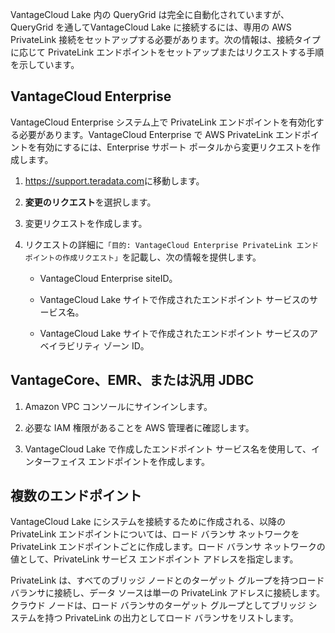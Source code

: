 VantageCloud Lake 内の QueryGrid は完全に自動化されていますが、QueryGrid を通してVantageCloud Lake に接続するには、専用の AWS PrivateLink 接続をセットアップする必要があります。次の情報は、接続タイプに応じて PrivateLink エンドポイントをセットアップまたはリクエストする手順を示しています。

VantageCloud Enterprise
-----------------------

VantageCloud Enterprise システム上で PrivateLink エンドポイントを有効化する必要があります。VantageCloud Enterprise で AWS PrivateLink エンドポイントを有効にするには、Enterprise サポート ポータルから変更リクエストを作成します。

1.  <https://support.teradata.com>に移動します。

2.  **変更のリクエスト**を選択します。

3.  変更リクエストを作成します。

4.  リクエストの詳細に`「目的: VantageCloud Enterprise PrivateLink エンドポイントの作成リクエスト」`を記載し、次の情報を提供します。

    -   VantageCloud Enterprise siteID。

    -   VantageCloud Lake サイトで作成されたエンドポイント サービスのサービス名。

    -   VantageCloud Lake サイトで作成されたエンドポイント サービスのアベイラビリティ ゾーン ID。

VantageCore、EMR、または汎用 JDBC
---------------------------------

1.  Amazon VPC コンソールにサインインします。

2.  必要な IAM 権限があることを AWS 管理者に確認します。

3.  VantageCloud Lake で作成したエンドポイント サービス名を使用して、インターフェイス エンドポイントを作成します。

複数のエンドポイント
--------------------

VantageCloud Lake にシステムを接続するために作成される、以降の PrivateLink エンドポイントについては、ロード バランサ ネットワークを PrivateLink エンドポイントごとに作成します。ロード バランサ ネットワークの値として、PrivateLink サービス エンドポイント アドレスを指定します。

PrivateLink は、すべてのブリッジ ノードとのターゲット グループを持つロード バランサに接続し、データ ソースは単一の PrivateLink アドレスに接続します。クラウド ノードは、ロード バランサのターゲット グループとしてブリッジ システムを持つ PrivateLink の出力としてロード バランサをリストします。
